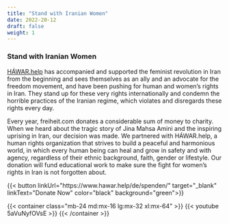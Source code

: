 ```yaml
---
title: "Stand with Iranian Women"
date: 2022-20-12
draft: false
weight: 1
---
```

### Stand with Iranian Women

[HÁWAR.help](https://www.hawar.help/de/spenden/) has accompanied and supported the feminist revolution in Iran from the beginning and sees themselves as an ally and an advocate for the freedom movement, and have been pushing for human and women’s rights in Iran. They stand up for these very rights internationally and condemn the horrible practices of the Iranian regime, which violates and disregards these rights every day.

Every year, freiheit.com donates a considerable sum of money to charity. When we heard about the tragic story of Jina Mahsa Amini and the inspiring uprising in Iran, our decision was made. We partnered with HÁWAR.help, a human rights organization that strives to build a peaceful and harmonious world, in which every human being can heal and grow in safety and with agency, regardless of their ethnic background, faith, gender or lifestyle. Our donation will fund educational work to make sure the fight for women’s rights in Iran is not forgotten about.


<div class="mt-8 mb-16">
{{< button linkUrl="https://www.hawar.help/de/spenden/" target="_blank" linkText="Donate Now" color="black" background="green">}}
</div>

{{< container class="mb-24 md:mx-16 lg:mx-32 xl:mx-64" >}}
    {{< youtube 5aVuNyfOVsE >}}
{{< /container >}}
